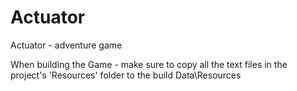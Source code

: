 # Actuator
Actuator - adventure game

When building the Game - make sure to copy all the text files in the project's 'Resources' folder to the build Data\Resources
